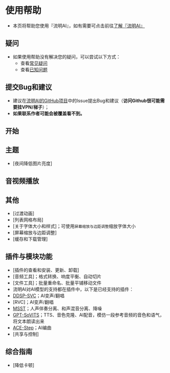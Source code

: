 # 使用帮助
- 本页将帮助您使用『流明AI』，如有需要可点击前往[了解『流明AI』](/info/)

## 疑问
- 如果使用帮助没有解决您的疑问，可以尝试以下方式：
  - 查看[常见疑问](issue)
  - 查看[已知问题](question)

## 提交Bug和建议
- 建议在[流明AI的GitHub项目](https://github.com/coolight7/lumenxx-docx/issues)中的Issue提出Bug和建议（**访问Github很可能需要挂VPN/梯子**）；
- **如果联系作者可能会被覆盖看不到。**

## 开始

## 主题
- [夜间降低图片亮度]

## 音视频播放

## 其他
- [过渡动画]
- [列表网格布局]
- [关于字体大小和样式]；可使用`屏幕缩放与边距调整`缩放字体大小
- [屏幕缩放与边距调整]
- [缓存和下载管理]

## 插件与模块功能
- [插件的查看和安装、更新、卸载]
- [音频工具]；格式转换、响度平衡、自动切片
- [文件工具]；批量重命名、批量平铺移动文件
- 流明AI对AI模型的支持都在插件中，以下是已经支持的插件：
- [DDSP-SVC](./plugins/ddsp-svc/)；AI变声/翻唱
- [RVC]；AI变声/翻唱
- [MSST](./plugins/msst/)；人声伴奏分离、和声混音分离、降噪
- [GPT-SoVITS](./plugins/gpt-sovits/)；TTS、音色克隆、AI配音，模仿一段参考音频的音色和语气，将文本朗读出来
- [ACE-Step](./plugins/ace-step/)；AI编曲
- [共享与控制]

## 综合指南
- [降低卡顿]
